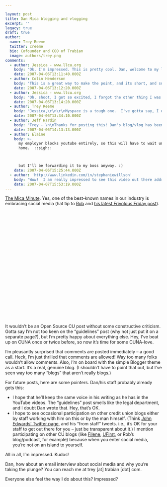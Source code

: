 ```yaml
---

layout: post
title: Dan Mica blogging and vlogging
excerpt: ''
legacy: true
draft: true
author:
  name: Trey Reeme
  twitter: creeme
  bio: Cofounder and COO of Trabian
  image: authors/trey.png
comments:
  - author: Jessica - www.llcu.org
    body: "Ok, I'm impressed. This is pretty cool. Dan, welcome to my list of \"favorites.\" What an excellent way for the leader of all leaders to take the bull by the horns! \r\n\r\nThis is such an excellent . . . I'm lacking in words I'm in such awe! I mean, with all the controversy over social media, what we should and shouldn't use, how it should be done, who should be responding to who, etc. etc. etc. . . . he just sets it out there. \"Hey, this is what I'm doing.\" And he's not just the rest of us out there who hope to make a difference. He's someone in a REAL position to make a difference! What a HUGE move in the right direction! "
    date: 2007-04-06T13:11:40.000Z
  - author: Colin Henderson
    body: 'This is a great way to make the point, and its short, and succinct, with nice use of a chart too.'
    date: 2007-04-06T13:12:20.000Z
  - author: Jessica - www.llcu.org
    body: "Oh, shoot, I got so excited, I forgot the other thing I was gonna comment on. \r\n\r\nTrey, I noticed that you posted a comment on \"The Mica Minute\" asking Dan about his responses from the You Tube videos. I'd be interested to hear the answer to this. I am having a REALLY hard time getting anyone to respond to my blogs on myspace. I'm not sure if I'm doing it wrong, or if nobody wants to share, or what. I know people are reading it because I'm getting about 20 views a day or more. But I'm getting no feedback. Any suggestions?"
    date: 2007-04-06T13:14:20.000Z
  - author: Trey Reeme
    body: "Jessica,\r\n\r\nMyspace is a tough one.  I've gotta say, I don't have a profile on there.  I created a profile sometime last year,  but I deleted my account after about a day when I discovered that it wasn't for me.  With two blogs (now three, going on four possibly), a podcast (reminds me I gotta record the next one), LinkedIn, now Twitter, whew - I was getting heavy into social media - and Myspace would've been down on my priority list.\r\n\r\nSadly, I didn't know you were posting entries on your Myspace blog until just now.  I've picked up the RSS feed, but to leave a comment, I would have to get a Myspace account again.  For you, I may.  Or I could just vicariously comment through Brent's account (with full disclosure, of course).\r\n\r\nI don't hate myspace.  And I think you're using it as well as any financial institution out there.  You're not alone in having traffic/participation problems.  I've read of a lot of companies finding their profiles aren't getting much traffic - I've also read of anti-corporate backlash by Myspace users.  Same on Second Life, Facebook, and I'd bet we'll hear the same on Twitter soon.\r\n\r\nSo I don't know what the answer is, really.  It depends largely on the demographic you're after.  I believe more traditional blogging (a la Verity) appeals more to Gen X/Y and Myspace might appeal to more of Gen M.  But is Gen M on myspace to learn about finance?"
    date: 2007-04-06T13:34:10.000Z
  - author: Jeff Hardin
    body: "Trey - \n\nThanks for posting this! Dan's blog/vlog has been linked off our NC blogs. \n\nThe video comments are a great way of getting information out to CU people efficiently. The Vlog choice is great as well, because the camera likes Mica, and he's a powerful speaker IMHO. \n\nI'd like to see a little more personal thoughts and reflections from Dan in written form - he seems like a nice guy and I bet people would like to learn a little more about him when the CUNA hat is off his head.\n\nBut it's great that CUNA is taking this step because it will no doubt encourage other CU folks to give Social Media closer scrutiny. \n\nJ"
    date: 2007-04-06T14:13:13.000Z
  - author: Elaine
    body: >-
      my employer blocks youtube entirely, so this will have to wait until I get
      home.  ::sigh::



      but I'll be forwarding it to my boss anyway. :)
    date: 2007-04-06T15:25:44.000Z
  - author: 'http://www.linkedin.com/in/stephaniewillson'
    body: 'Wow!  I am really impressed to see this video out there addressing such a controversial topic.  I liked the message - it was powerful and succinct.'
    date: 2007-04-07T15:53:19.000Z
---
```


<p><a href="http://danmica.blogspot.com/">The Mica Minute</a>.  Yes, one of the best-known names in our industry is embracing social media (hat tip to <a href="http://www.thatcreditunionblog.com">Rob</a> and <a href="http://thatcreditunionblog.wordpress.com/2007/04/06/frivolous-friday-youtube-and-credit-unions/">his latest Frivolous Friday post</a>).</p>
<center><object width="425" height="350"><param name="movie" value="http://www.youtube.com/v/dYNqiapqfDQ"></param><param name="wmode" value="transparent"></param><embed src="http://www.youtube.com/v/dYNqiapqfDQ" type="application/x-shockwave-flash" wmode="transparent" width="425" height="350"></embed></object></center>
<p>It wouldn&#8217;t be an Open Source CU post without some constructive criticism.  Gotta say I&#8217;m not too keen on the &#8220;guidelines&#8221; post (why not just put it on a separate page?), but I&#8217;m pretty happy about everything else.  Hey, I&#8217;ve beat up on <span class="caps">CUNA</span> once or twice before, so now it&#8217;s time for some <span class="caps">CUNA</span>-love.</p>
<p>I&#8217;m pleasantly surprised that comments are posted immediately &#8211; a good call.  Heck, I&#8217;m just thrilled that comments are allowed!  Way too many folks wouldn&#8217;t allow comments.  Also, I&#8217;m on board with the simple Blogger theme as a start.  It&#8217;s a real, genuine blog.  (I shouldn&#8217;t have to point that out, but I&#8217;ve seen way too many &#8220;blogs&#8221; that aren&#8217;t really blogs.)</p>
<p>For future posts, here are some pointers.  Dan/his staff probably already gets this:</p>
<ul>
<li>I hope that he&#8217;ll keep the same voice in his writing as he has in the YouTube videos.  The &#8220;guidelines&#8221; post smells like the legal department, and I doubt Dan wrote that.  Hey, that&#8217;s OK.</li>
<li>I hope to see occasional participation on other credit union blogs either by staff working with him on this or by the man himself.  (Think <a href="http://twitter.com/johnedwards">John Edwards&#8217; Twitter page</a>, and his &#8220;from staff&#8221; tweets. i.e., it&#8217;s OK for your staff to get out there for you &#8211; just be transparent about it.)  I mention participating on other CU blogs (like <a href="http://www.filene.org">Filene</a>, <a href="http://boardcast.typepad.com/">UFirst</a>, or Rob&#8217;s blog/podcast, for example) because when you enter social media, you&#8217;re not on an island to yourself.</li>
</ul>
<p>All in all, I&#8217;m impressed.  Kudos!</p>
<p>Dan, how about an email interview about social media and why you&#8217;re taking the plunge? You can reach me at trey [at] trabian [dot] com.</p>
<p>Everyone else feel the way I do about this?  Impressed?</p>
